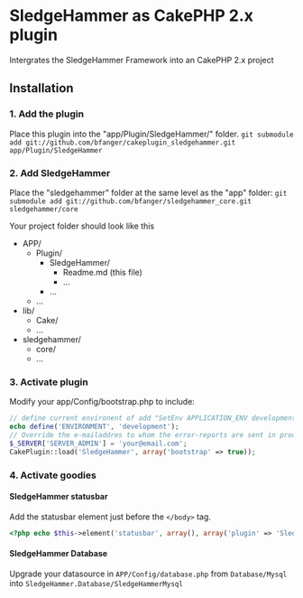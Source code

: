 # SledgeHammer as CakePHP 2.x plugin #

Intergrates the SledgeHammer Framework into an CakePHP 2.x project

## Installation ##

### 1. Add the plugin  ###

Place this plugin into the "app/Plugin/SledgeHammer/" folder.
``` git submodule add git://github.com/bfanger/cakeplugin_sledgehammer.git app/Plugin/SledgeHammer ```


### 2. Add SledgeHammer  ###
Place the "sledgehammer" folder at the same level as the "app" folder:
``` git submodule add git://github.com/bfanger/sledgehammer_core.git sledgehammer/core ```

Your project folder should look like this

 - APP/
    - Plugin/
       - SledgeHammer/
          - Readme.md (this file)
          - ...
       - ...
    - ...
 - lib/
    - Cake/
    - ...
 - sledgehammer/
    - core/
    - ...


### 3. Activate plugin ###

Modify your app/Config/bootstrap.php to include:

```php
// define current environent of add "SetEnv APPLICATION_ENV development" to your httpd.conf or .htaccess
echo define('ENVIRONMENT', 'development');
// Override the e-mailaddres to whom the error-reports are sent in production mode.
$_SERVER['SERVER_ADMIN'] = 'your@email.com';
CakePlugin::load('SledgeHammer', array('bootstrap' => true));
```
### 4. Activate goodies ###

#### SledgeHammer statusbar ####

Add the statusbar element just before the `</body>` tag.

```php
<?php echo $this->element('statusbar', array(), array('plugin' => 'SledgeHammer')); ?>
```

#### SledgeHammer Database ####

Upgrade your datasource in `APP/Config/database.php` from `Database/Mysql` into `SledgeHammer.Database/SledgeHammerMysql`